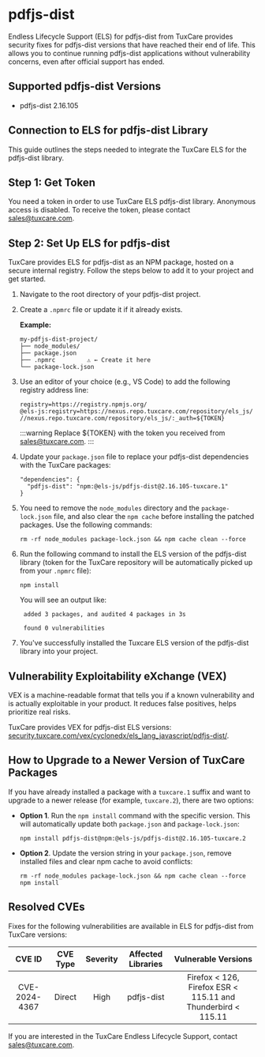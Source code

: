 # pdfjs-dist

Endless Lifecycle Support (ELS) for pdfjs-dist from TuxCare provides security fixes for pdfjs-dist versions that have reached their end of life. This allows you to continue running pdfjs-dist applications without vulnerability concerns, even after official support has ended.

## Supported pdfjs-dist Versions

* pdfjs-dist 2.16.105

## Connection to ELS for pdfjs-dist Library

This guide outlines the steps needed to integrate the TuxCare ELS for the pdfjs-dist library.

## Step 1: Get Token

You need a token in order to use TuxCare ELS pdfjs-dist library. Anonymous access is disabled. To receive the token, please contact [sales@tuxcare.com](mailto:sales@tuxcare.com).

## Step 2: Set Up ELS for pdfjs-dist

TuxCare provides ELS for pdfjs-dist as an NPM package, hosted on a secure internal registry. Follow the steps below to add it to your project and get started.

1. Navigate to the root directory of your pdfjs-dist project.
2. Create a `.npmrc` file or update it if it already exists.

   **Example:**

   ```text
   my-pdfjs-dist-project/
   ├── node_modules/
   ├── package.json
   ├── .npmrc         ⚠️ ← Create it here
   └── package-lock.json
   ```

3. Use an editor of your choice (e.g., VS Code) to add the following registry address line:

   <CodeWithCopy>

   ```text
   registry=https://registry.npmjs.org/
   @els-js:registry=https://nexus.repo.tuxcare.com/repository/els_js/
   //nexus.repo.tuxcare.com/repository/els_js/:_auth=${TOKEN}
   ```

   </CodeWithCopy>

   :::warning
   Replace ${TOKEN} with the token you received from [sales@tuxcare.com](mailto:sales@tuxcare.com).
   :::

4. Update your `package.json` file to replace your pdfjs-dist dependencies with the TuxCare packages:

   <CodeWithCopy>

   ```text
   "dependencies": {
     "pdfjs-dist": "npm:@els-js/pdfjs-dist@2.16.105-tuxcare.1"
   }
   ```

   </CodeWithCopy>

5. You need to remove the `node_modules` directory and the `package-lock.json` file, and also clear the `npm cache` before installing the patched packages. Use the following commands:

   <CodeWithCopy>

   ```text
   rm -rf node_modules package-lock.json && npm cache clean --force
   ```

   </CodeWithCopy>

6. Run the following command to install the ELS version of the pdfjs-dist library (token for the TuxCare repository will be automatically picked up from your `.npmrc` file):

   <CodeWithCopy>

   ```text
   npm install
   ```

   </CodeWithCopy>

   You will see an output like:

   ```text
    added 3 packages, and audited 4 packages in 3s

    found 0 vulnerabilities
   ```

7. You've successfully installed the Tuxcare ELS version of the pdfjs-dist library into your project.

## Vulnerability Exploitability eXchange (VEX)

VEX is a machine-readable format that tells you if a known vulnerability and is actually exploitable in your product. It reduces false positives, helps prioritize real risks.

TuxCare provides VEX for pdfjs-dist ELS versions: [security.tuxcare.com/vex/cyclonedx/els_lang_javascript/pdfjs-dist/](https://security.tuxcare.com/vex/cyclonedx/els_lang_javascript/pdfjs-dist/).

## How to Upgrade to a Newer Version of TuxCare Packages

If you have already installed a package with a `tuxcare.1` suffix and want to upgrade to a newer release (for example, `tuxcare.2`), there are two options:

* **Option 1**. Run the `npm install` command with the specific version. This will automatically update both `package.json` and `package-lock.json`:

  <CodeWithCopy>

  ```text
  npm install pdfjs-dist@npm:@els-js/pdfjs-dist@2.16.105-tuxcare.2
  ```

  </CodeWithCopy>

* **Option 2**. Update the version string in your `package.json`, remove installed files and clear npm cache to avoid conflicts:

  <CodeWithCopy>

  ```text
  rm -rf node_modules package-lock.json && npm cache clean --force
  npm install
  ```

  </CodeWithCopy>

## Resolved CVEs

Fixes for the following vulnerabilities are available in ELS for pdfjs-dist from TuxCare versions:

|     CVE ID     | CVE Type | Severity | Affected Libraries |            Vulnerable Versions            |
|:--------------:| :------: |:--------:|:------------------:|:-----------------------------------------:|
| CVE-2024-4367 | Direct   |   High   |      pdfjs-dist      |          Firefox < 126, Firefox ESR < 115.11 and Thunderbird < 115.11          |

If you are interested in the TuxCare Endless Lifecycle Support, contact [sales@tuxcare.com](mailto:sales@tuxcare.com).
